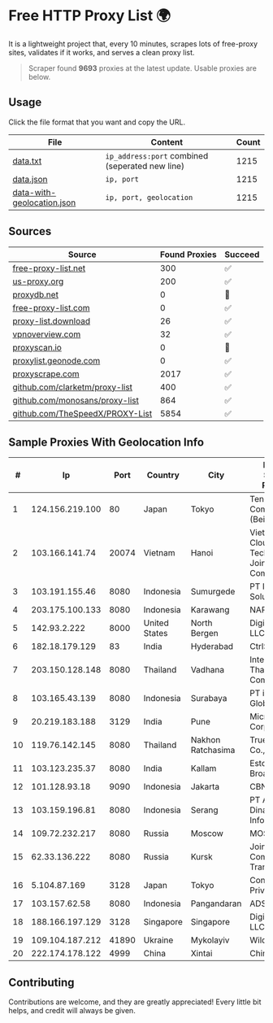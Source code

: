 
# Free HTTP Proxy List 🌍

It is a lightweight project that, every 10 minutes, scrapes lots of free-proxy sites, validates if it works, and serves a clean proxy list.


> Scraper found **9693** proxies at the latest update. Usable proxies are below.

## Usage

Click the file format that you want and copy the URL.


|File|Content|Count|
|----|-------|-----|
|[data.txt](https://raw.githubusercontent.com/themiralay/Proxy-List-World/master/data.txt)|`ip_address:port` combined (seperated new line)|1215|
|[data.json](https://raw.githubusercontent.com/themiralay/Proxy-List-World/master/data.json)|`ip, port`|1215|
|[data-with-geolocation.json](https://raw.githubusercontent.com/themiralay/Proxy-List-World/master/data-with-geolocation.json)|`ip, port, geolocation`|1215|

## Sources

|Source|Found Proxies|Succeed|
|------|-------------|-------|
|[free-proxy-list.net](https://free-proxy-list.net)|300|✅|
|[us-proxy.org](https://www.us-proxy.org)|200|✅|
|[proxydb.net](http://proxydb.net)|0|🚫|
|[free-proxy-list.com](https://free-proxy-list.com/?page=&port=&type%5B%5D=http&type%5B%5D=https&up_time=0&search=Search)|0|✅|
|[proxy-list.download](https://www.proxy-list.download/HTTP)|26|✅|
|[vpnoverview.com](https://vpnoverview.com/privacy/anonymous-browsing/free-proxy-servers)|32|✅|
|[proxyscan.io](https://www.proxyscan.io)|0|🚫|
|[proxylist.geonode.com](https://proxylist.geonode.com/api/proxy-list?limit=300&page=1&sort_by=lastChecked&sort_type=desc&protocols=http,https)|0|✅|
|[proxyscrape.com](https://api.proxyscrape.com/v2/?request=displayproxies&protocol=http&timeout=10000&country=all&ssl=all&anonymity=all)|2017|✅|
|[github.com/clarketm/proxy-list](https://raw.githubusercontent.com/clarketm/proxy-list/master/proxy-list-raw.txt)|400|✅|
|[github.com/monosans/proxy-list](https://raw.githubusercontent.com/monosans/proxy-list/main/proxies/http.txt)|864|✅|
|[github.com/TheSpeedX/PROXY-List](https://raw.githubusercontent.com/TheSpeedX/PROXY-List/master/http.txt)|5854|✅|


## Sample Proxies With Geolocation Info

|#|Ip|Port|Country|City|Internet Service Provider|
|-|--|----|-------|----|-------------------------|
|1|124.156.219.100|80|Japan|Tokyo|Tencent Cloud Computing (Beijing) Co|
|2|103.166.141.74|20074|Vietnam|Hanoi|Viet NAM Cloud Technology Joint Stock Company|
|3|103.191.155.46|8080|Indonesia|Sumurgede|PT Ilham Wifi Solution|
|4|203.175.100.133|8080|Indonesia|Karawang|NARANET|
|5|142.93.2.222|8000|United States|North Bergen|DigitalOcean, LLC|
|6|182.18.179.129|83|India|Hyderabad|CtrlS|
|7|203.150.128.148|8080|Thailand|Vadhana|Internet Thailand Company Ltd|
|8|103.165.43.139|8080|Indonesia|Surabaya|PT iForte Global Internet|
|9|20.219.183.188|3129|India|Pune|Microsoft Corporation|
|10|119.76.142.145|8080|Thailand|Nakhon Ratchasima|True Internet Co., Ltd.|
|11|103.123.235.37|8080|India|Kallam|Esto Broadband|
|12|101.128.93.18|9090|Indonesia|Jakarta|CBN|
|13|103.159.196.81|8080|Indonesia|Serang|PT Andalan Dinamika Informatika|
|14|109.72.232.217|8080|Russia|Moscow|MOSLINE|
|15|62.33.136.222|8080|Russia|Kursk|Joint Stock Company TransTeleCom|
|16|5.104.87.169|3128|Japan|Tokyo|Contabo Asia Private Limited|
|17|103.157.62.58|8080|Indonesia|Pangandaran|ADSNETWORK|
|18|188.166.197.129|3128|Singapore|Singapore|DigitalOcean, LLC|
|19|109.104.187.212|41890|Ukraine|Mykolayiv|WildPark Co|
|20|222.174.178.122|4999|China|Xintai|Chinanet|



## Contributing

Contributions are welcome, and they are greatly appreciated! Every
little bit helps, and credit will always be given.

